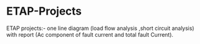 # ETAP-Projects
ETAP projects:- one line diagram (load flow analysis ,short circuit analysis) with report  (Ac component of fault current  and total fault Current).
